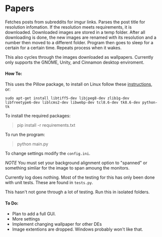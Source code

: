 # Papers

Fetches posts from subreddits for imgur links. Parses the post title for resolution infomation. If the resolution meets
requirements, it is downloaded. Downloaded images are stored in a temp folder. After all downloading is done, the new
images are renamed with its resolution and a number then moved to a different folder. Program then goes to sleep for a
certain for a certain time. Repeats process when it wakes. 

This also cycles through the images downloaded as wallpapers. Currently only supports the GNOME, Unity, and Cinnamon desktop enviroment. 

#### How To:

This uses the Pillow package, to install on Linux follow these [instructions](http://pillow.readthedocs.org/en/3.1.x/installation.html#linux-installation), or: 

`` sudo apt-get install libtiff5-dev libjpeg8-dev zlib1g-dev libfreetype6-dev liblcms2-dev libwebp-dev tcl8.6-dev tk8.6-dev python-tk ``

To install the required packages:
> pip install -r requirements.txt

To run the program:
> python main.py

To change settings modify the `config.ini`.

*NOTE* You must set your background alignment option to "spanned" or something simliar for the image to span amoung the monitors. 

Currently log does nothing. Most of the testing for this has only been done with unit tests. These are found in `tests.py`.

This hasn't not gone through a lot of testing. Run this in isolated folders. 

#### To Do:

- Plan to add a full GUI.
- More settings
- Implement changing wallpaper for other DEs
- Image extentions are dropped. Windows probably won't like that. 

